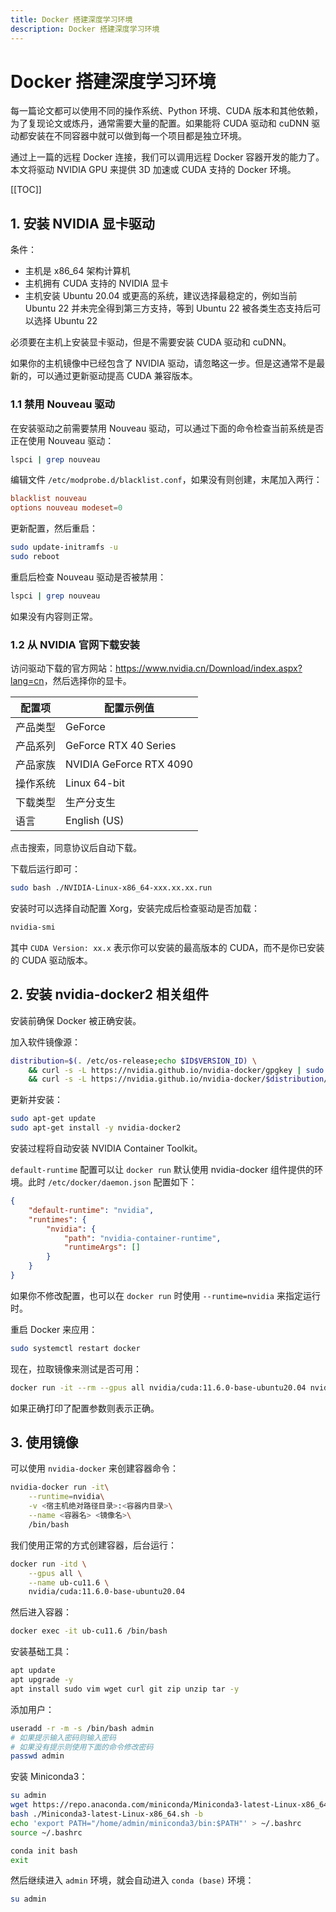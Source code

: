 ```yaml
---
title: Docker 搭建深度学习环境
description: Docker 搭建深度学习环境
---
```


# Docker 搭建深度学习环境

每一篇论文都可以使用不同的操作系统、Python 环境、CUDA 版本和其他依赖，为了复现论文或炼丹，通常需要大量的配置。如果能将 CUDA 驱动和 cuDNN 驱动都安装在不同容器中就可以做到每一个项目都是独立环境。

通过上一篇的远程 Docker 连接，我们可以调用远程 Docker 容器开发的能力了。本文将驱动 NVIDIA GPU 来提供 3D 加速或 CUDA 支持的 Docker 环境。

[[TOC]]

## 1. 安装 NVIDIA 显卡驱动

条件：
- 主机是 x86_64 架构计算机
- 主机拥有 CUDA 支持的 NVIDIA 显卡
- 主机安装 Ubuntu 20.04 或更高的系统，建议选择最稳定的，例如当前 Ubuntu 22 并未完全得到第三方支持，等到 Ubuntu 22 被各类生态支持后可以选择 Ubuntu 22

必须要在主机上安装显卡驱动，但是不需要安装 CUDA 驱动和 cuDNN。

如果你的主机镜像中已经包含了 NVIDIA 驱动，请忽略这一步。但是这通常不是最新的，可以通过更新驱动提高 CUDA 兼容版本。

### 1.1 禁用 Nouveau 驱动

在安装驱动之前需要禁用 Nouveau 驱动，可以通过下面的命令检查当前系统是否正在使用 Nouveau 驱动：

```bash
lspci | grep nouveau
```

编辑文件 `/etc/modprobe.d/blacklist.conf`，如果没有则创建，末尾加入两行：

```conf
blacklist nouveau
options nouveau modeset=0
```

更新配置，然后重启：

```bash
sudo update-initramfs -u
sudo reboot
```

重启后检查 Nouveau 驱动是否被禁用：

```bash
lspci | grep nouveau
```

如果没有内容则正常。

### 1.2 从 NVIDIA 官网下载安装

访问驱动下载的官方网站：<https://www.nvidia.cn/Download/index.aspx?lang=cn>，然后选择你的显卡。


| 配置项   | 配置示例值              |
| -------- | ----------------------- |
| 产品类型 | GeForce                 |
| 产品系列 | GeForce RTX 40 Series   |
| 产品家族 | NVIDIA GeForce RTX 4090 |
| 操作系统 | Linux 64-bit            |
| 下载类型 | 生产分支生              |
| 语言     | English (US)            |

点击搜索，同意协议后自动下载。

下载后运行即可：

```bash
sudo bash ./NVIDIA-Linux-x86_64-xxx.xx.xx.run
```

安装时可以选择自动配置 Xorg，安装完成后检查驱动是否加载：

```bash
nvidia-smi
```

其中 `CUDA Version: xx.x` 表示你可以安装的最高版本的 CUDA，而不是你已安装的 CUDA 驱动版本。

## 2. 安装 nvidia-docker2 相关组件

安装前确保 Docker 被正确安装。

加入软件镜像源：

```bash
distribution=$(. /etc/os-release;echo $ID$VERSION_ID) \
    && curl -s -L https://nvidia.github.io/nvidia-docker/gpgkey | sudo apt-key add - \
    && curl -s -L https://nvidia.github.io/nvidia-docker/$distribution/nvidia-docker.list | sudo tee /etc/apt/sources.list.d/nvidia-docker.list
```

更新并安装：

```bash
sudo apt-get update
sudo apt-get install -y nvidia-docker2
```

安装过程将自动安装 NVIDIA Container Toolkit。

`default-runtime` 配置可以让 `docker run` 默认使用 nvidia-docker 组件提供的环境。此时 `/etc/docker/daemon.json` 配置如下：

```json
{
    "default-runtime": "nvidia",
    "runtimes": {
        "nvidia": {
            "path": "nvidia-container-runtime",
            "runtimeArgs": []
        }
    }
}
```

如果你不修改配置，也可以在 `docker run` 时使用 `--runtime=nvidia` 来指定运行时。

重启 Docker 来应用：

```bash
sudo systemctl restart docker
```

现在，拉取镜像来测试是否可用：

```bash
docker run -it --rm --gpus all nvidia/cuda:11.6.0-base-ubuntu20.04 nvidia-smi
```

如果正确打印了配置参数则表示正确。

## 3. 使用镜像

可以使用 `nvidia-docker` 来创建容器命令：

```bash
nvidia-docker run -it\
    --runtime=nvidia\
    -v <宿主机绝对路径目录>:<容器内目录>\
    --name <容器名> <镜像名>\
    /bin/bash
```

我们使用正常的方式创建容器，后台运行：

```bash
docker run -itd \
    --gpus all \
    --name ub-cu11.6 \
    nvidia/cuda:11.6.0-base-ubuntu20.04
```

然后进入容器：

```bash
docker exec -it ub-cu11.6 /bin/bash
```

安装基础工具：

```bash
apt update
apt upgrade -y
apt install sudo vim wget curl git zip unzip tar -y
```

添加用户：

```bash
useradd -r -m -s /bin/bash admin
# 如果提示输入密码则输入密码
# 如果没有提示则使用下面的命令修改密码
passwd admin
```

安装 Miniconda3：

```bash
su admin
wget https://repo.anaconda.com/miniconda/Miniconda3-latest-Linux-x86_64.sh
bash ./Miniconda3-latest-Linux-x86_64.sh -b
echo 'export PATH="/home/admin/miniconda3/bin:$PATH"' > ~/.bashrc
source ~/.bashrc

conda init bash
exit
```

然后继续进入 `admin` 环境，就会自动进入 `conda (base)` 环境：

```bash
su admin
```
